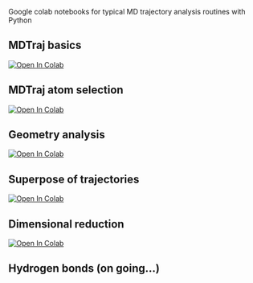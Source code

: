Google colab notebooks for typical MD trajectory analysis routines with Python

## MDTraj basics
[![Open In Colab](https://colab.research.google.com/assets/colab-badge.svg)](https://colab.research.google.com/github/matsunagalab/md_analysis/blob/main/mdtraj_basics.ipynb)

## MDTraj atom selection
[![Open In Colab](https://colab.research.google.com/assets/colab-badge.svg)](https://colab.research.google.com/github/matsunagalab/md_analysis/blob/main/mdtraj_atomselection.ipynb)

## Geometry analysis
[![Open In Colab](https://colab.research.google.com/assets/colab-badge.svg)](https://colab.research.google.com/github/matsunagalab/md_analysis/blob/main/md_geometry.ipynb)

## Superpose of trajectories
[![Open In Colab](https://colab.research.google.com/assets/colab-badge.svg)](https://colab.research.google.com/github/matsunagalab/md_analysis/blob/main/md_superpose.ipynb)

## Dimensional reduction
[![Open In Colab](https://colab.research.google.com/assets/colab-badge.svg)](https://colab.research.google.com/github/matsunagalab/md_analysis/blob/main/md_dimensionalreduction.ipynb)

## Hydrogen bonds (on going...)
